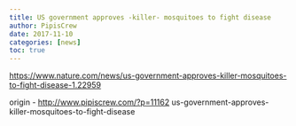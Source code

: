 ```yaml
---
title: US government approves -killer- mosquitoes to fight disease
author: PipisCrew
date: 2017-11-10
categories: [news]
toc: true
---
```


https://www.nature.com/news/us-government-approves-killer-mosquitoes-to-fight-disease-1.22959

origin - http://www.pipiscrew.com/?p=11162 us-government-approves-killer-mosquitoes-to-fight-disease